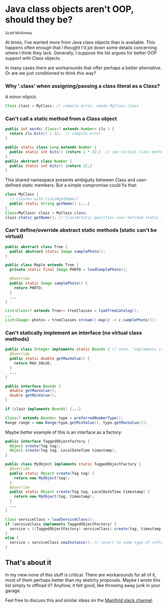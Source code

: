 # Java class objects aren't OOP, should they be?

<small>Scott McKinney</small>
<br>

At times, I've wanted more from Java class objects than is available. This happens often enough that I thought I'd
jot down some details concerning where I think they lack. Generally, I suppose the list argues for better OOP support
with Class objects.

In many cases there are workarounds that offer perhaps a better alternative. Or are we just conditioned to think this
way?

### Why '.class' when assigning/passing a class literal as a Class?
A minor nitpick.                                                            
```java
Class clazz = MyClass; // compile error, needs MyClass.class
```

### Can't call a static method from a Class object
     
```java
public int words( Class<? extends Number> cls ) {
  return cls.bits() / 32;  // compile error
}

public static class Long extends Number {
  public static int bits() {return 2 * 32;}  // see virtual class methods below
}
public abstract class Number {
  public static int bits() {return 32;}
}
``` 
This shared namespace presents ambiguity between Class and user-defined static members. But a
simple compromise could fix that:

```java
class MyClass {
  // clashes with Class#getName()
  public static String getName() {...}
}
Class<MyClass> clazz = MyClass.class;
clazz.static.getName(); // Class#static qualifies user-defined static features
```
### Can't define/override abstract static methods (static can't be virtual)

```java
public abstract class Tree {
  public abstract static Image samplePhoto();    
}

public class Maple extends Tree {
  private static final Image PHOTO = loadSamplePhoto();

  @Override
  public static Image samplePhoto() {
    return PHOTO;
  }
  ...
}

List<Class<? extends Tree>> treeClasses = loadTreeCatalog();
...
List<Image> photos = treeClasses.stream().map(c -> c.samplePhoto());
```

### Can't statically implement an interface (no virtual class methods)
```java
public class Integer implements static Bounds { // note, "implements static"
  @Override
  public static double getMaxValue() {
    return MAX_VALUE;
  }
  ...
}

public interface Bounds {
  double getMaxValue();
  double getMinValue();
}

if (clazz implements Bounds) {...}

Class<? extends Bounds> type = preferredNumberType();
Range range = new Range(type.getMinValue(), type.getMaxValue());
```
Maybe better example of this is an interface as a factory:

```java
public interface TaggedObjectFactory {
  Object create(Tag tag);
  Object create(Tag tag, LocalDateTime timestamp);
}

public class MyObject implements static TaggedObjectFactory {
  @Override
  public static Object create(Tag tag) {
    return new MyObject(tag);
  }
  @Override
  public static Object create(Tag tag, LocalDateTime timestamp) {
    return new MyObject(tag, timestamp);
  }
  ...
}

Class serviceClass = loadServiceClass();
if (serviceClass implements TaggedObjectFactory) {
  service = ((TaggedObjectFactory) serviceClass).create(tag, timestamp);
}
else {
  service = serviceClass.newInstance(); // resort to some type of reflective construction
}
```

## That's about it
In my view none of this stuff is critical. There are workarounds for all of it, most of them perhaps better than my
sketchy proposals. Maybe I wrote this list simply to offload it? Anyhow, it felt good, like throwing away junk in your
garage.

Feel free to discuss this and similar ideas on the [Manifold slack channel](https://join.slack.com/t/manifold-group/shared_invite/zt-e0bq8xtu-93ASQa~a8qe0KDhOoD6Bgg).